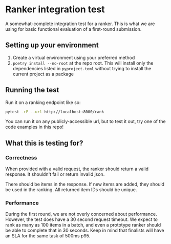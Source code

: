 # Ranker integration test

A somewhat-complete integration test for a ranker. This is what we are using for basic functional evaluation of a first-round submission.

## Setting up your environment

1. Create a virtual environment using your preferred method
2. `poetry install --no-root` at the repo root. This will install only the dependencies listed in `pyproject.toml` without trying to install the current project as a package

## Running the test

Run it on a ranking endpoint like so:

```bash
pytest -rP --url http://localhost:8000/rank
```

You can run it on any publicly-accessible url, but to test it out, try one of the code examples in this repo!

## What this is testing for?

### Correctness

When provided with a valid request, the ranker should return a valid response. It shouldn't fail or return invalid json.

There should be items in the response. If new items are added, they should be used in the ranking. All returned item IDs should be unique.

### Performance

During the first round, we are not overly concerned about performance. However, the test does have a 30 second request timeout. We expect to rank as many as 100 items in a batch, and even a prototype ranker should be able to complete that in 30 seconds. Keep in mind that finalists will have an SLA for the same task of 500ms p95.
